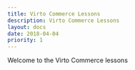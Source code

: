 ```yaml
---
title: Virto Commerce Lessons
description: Virto Commerce Lessons
layout: docs
date: 2018-04-04
priority: 1
---
```

Welcome to the Virto Commerce lessons